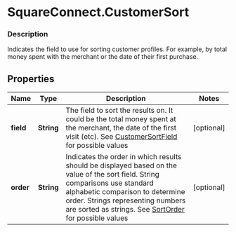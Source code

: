 # SquareConnect.CustomerSort

### Description

Indicates the field to use for sorting customer profiles. For example, by total money spent with the merchant or the date of their first purchase.

## Properties
Name | Type | Description | Notes
------------ | ------------- | ------------- | -------------
**field** | **String** | The field to sort the results on. It could be the total money spent at the merchant, the date of the first visit (etc). See [CustomerSortField](#type-customersortfield) for possible values | [optional] 
**order** | **String** | Indicates the order in which results should be displayed based on the value of the sort field. String comparisons use standard alphabetic comparison to determine order. Strings representing numbers are sorted as strings. See [SortOrder](#type-sortorder) for possible values | [optional] 


